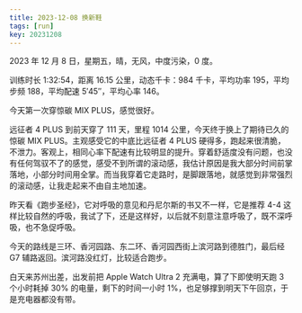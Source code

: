 ```yaml
---
title: 2023-12-08 换新鞋
tags: [run]
key: 20231208
---
```


2023 年 12 月 8 日，星期五，晴，无风，中度污染，0 度。

训练时长 1:32:54，距离 16.15 公里，动态千卡：984 千卡，平均功率 195，平均步频 188，平均配速 5&prime;45&prime;&prime;，平均心率 146。

今天第一次穿惊碳 MIX PLUS，感觉很好。

<!--more-->

远征者 4 PLUS 到前天穿了 111 天，里程 1014 公里，今天终于换上了期待已久的惊碳 MIX PLUS。主观感受它的中底比远征者 4 PLUS 硬得多，跑起来很清脆，不泄力。客观上，相同心率下配速有比较明显的提升。穿着舒适度没有问题，也没有任何驾驭不了的感觉，感受不到所谓的滚动感，我估计原因是我大部分时间前掌落地，小部分时间用全掌。而当我穿着它走路时，是脚跟落地，就感觉到非常强烈的滚动感，让我走起来不由自主地加速。

昨天看《跑步圣经》，它对呼吸的意见和丹尼尔斯的书又不一样，它是推荐 4-4 这样比较自然的呼吸，我试了下，还是这样好，以后就不刻意注意呼吸了，既不深呼吸，也不急促呼吸。

今天的路线是三环、香河园路、东二环、香河园西街上滨河路到德胜门，最后经 G7 辅路返回。滨河路没红灯，比较适合跑步。

白天来苏州出差，出发前把 Apple Watch Ultra 2 充满电，算了下即使明天跑 3 个小时耗掉 30% 的电量，剩下的时间一小时 1%，也足够撑到明天下午回京，于是充电器都没有带。

<div class="strava-embed-placeholder" data-embed-type="activity" data-embed-id="10345509564" data-style="standard"></div><script src="https://strava-embeds.com/embed.js"></script>
